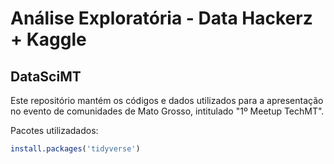 # Análise Exploratória - Data Hackerz + Kaggle

## DataSciMT

 Este repositório mantém os códigos e dados utilizados para a apresentação no evento de comunidades de Mato Grosso, intitulado "1º Meetup TechMT".

Pacotes utilizadados:

``` r
install.packages('tidyverse')
```
